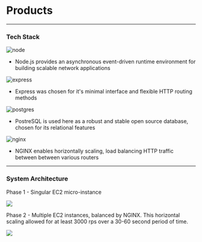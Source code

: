 # Products
---

### Tech Stack

![node](https://www.vectorlogo.zone/logos/nodejs/nodejs-ar21.svg)

- Node.js provides an asynchronous event-driven runtime environment for building scalable network applications

![express](https://www.vectorlogo.zone/logos/expressjs/expressjs-ar21.svg)

- Express was chosen for it's minimal interface and flexible HTTP routing methods

![postgres](https://www.vectorlogo.zone/logos/postgresql/postgresql-ar21.svg)

- PostreSQL is used here as a robust and stable open source database, chosen for its relational features

![nginx](https://www.vectorlogo.zone/logos/nginx/nginx-ar21.svg)

- NGINX enables horizontally scaling, load balancing HTTP traffic between between various routers

---

### System Architecture

Phase 1 - Singular EC2 micro-instance

![](https://i.imgur.com/RufOYUJ.png)

Phase 2 - Multiple EC2 instances, balanced by NGINX.  This horizontal scaling allowed for at least 3000 rps over a 30-60 second period of time.

![](https://i.imgur.com/JKqO92A.png)
